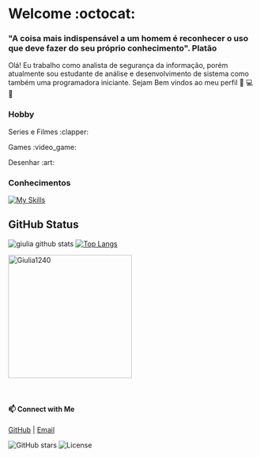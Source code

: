 
# Welcome :octocat:



 ### "A coisa mais indispensável a um homem é reconhecer o uso que deve fazer do seu próprio conhecimento". Platão 

 Olá! Eu  trabalho como analista de segurança da informação, porém atualmente  sou estudante de análise e desenvolvimento de sistema como também uma programadora iniciante. Sejam Bem vindos ao meu perfil :black_heart: :computer: :black_heart:
 </div>
 
  ### Hobby
 
 <p>Series e Filmes :clapper:</p>
 <p>Games  :video_game:</p>
 <p>Desenhar :art:</p>

### Conhecimentos
[![My Skills](https://skillicons.dev/icons?i=c,js,java,python,html,postgres,mysql,graphql,kubernetes,docker,terraform,gitlab,linux,windows)](https://skillicons.dev)

## GitHub Status
 ![giulia github stats](https://github-readme-stats.vercel.app/api?username=Giulia1240&show_icons=true&theme=nightowl)
 [![Top Langs](https://github-readme-stats.vercel.app/api/top-langs/?username=Giulia1240&layout=compact&theme=nightowl)](https://github.com/Giulia1240/github-readme-stats)
  
  <div><img  height="250" width="250" src="https://www.inventateq.com/assets/python/small.gif" alt="Giulia1240" />
 <br> <br> <br>
 <div>
  <h4>📫 Connect with Me</h4>
  <a href="https://github.com/Giulia1240" target="_blank">GitHub</a> | 
  <a href="mailto:giuliaforlin2009@gmail.com">Email</a>
</div>
<div></div>
<div></div>

![GitHub stars](https://img.shields.io/github/stars/Giulia1240?tab=stars.svg)
![License](https://img.shields.io/badge/license-MIT-blue.svg)



 
